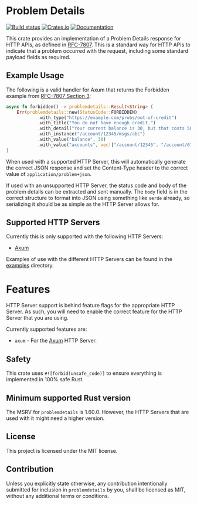# Problem Details

[![Build status](https://github.com/sazzer/problemdetails/actions/workflows/ci.yml/badge.svg?branch=main)](https://github.com/sazzer/problemdetails/actions/workflows/ci.yml)
[![Crates.io](https://img.shields.io/crates/v/problemdetails)](https://crates.io/crates/problemdetails)
[![Documentation](https://docs.rs/problemdetails/badge.svg)](https://docs.rs/problemdetails)

This crate provides an implementation of a Problem Details response for HTTP APIs, as defined in [RFC-7807](https://datatracker.ietf.org/doc/html/rfc7807). This is a standard way for HTTP APIs to indicate that a problem occurred with the request, including some standard payload fields as required.

## Example Usage

The following is a valid handler for Axum that returns the Forbidden example from [RFC-7807 Section 3](https://datatracker.ietf.org/doc/html/rfc7807#section-3):

```rust
async fn forbidden() -> problemdetails::Result<String> {
    Err(problemdetails::new(StatusCode::FORBIDDEN)
            .with_type("https://example.com/probs/out-of-credit")
            .with_title("You do not have enough credit.")
            .with_detail("Your current balance is 30, but that costs 50.")
            .with_instance("/account/12345/msgs/abc")
            .with_value("balance", 30)
            .with_value("accounts", vec!["/account/12345", "/account/67890"]))
}
```

When used with a supported HTTP Server, this will automatically generate the correct JSON response and set the Content-Type header to the correct value of `application/problem+json`.

If used with an unsupported HTTP Server, the status code and body of the problem details can be extracted and sent manually. The `body` field is in the correct structure to format into JSON using something like `serde` already, so serializing it should be as simple as the HTTP Server allows for.

## Supported HTTP Servers

Currently this is only supported with the following HTTP Servers:

- [Axum](https://crates.io/crates/axum)

Examples of use with the different HTTP Servers can be found in the [examples](https://github.com/sazzer/problemdetails/tree/main/examples) directory.

# Features

HTTP Server support is behind feature flags for the appropriate HTTP Server. As such, you will need to enable the correct feature for the HTTP Server that you are using.

Currently supported features are:

- `axum` - For the [Axum](https://crates.io/crates/axum) HTTP Server.

## Safety

This crate uses `#![forbid(unsafe_code)]` to ensure everything is implemented in 100% safe Rust.

## Minimum supported Rust version

The MSRV for `problemdetails` is 1.60.0. However, the HTTP Servers that are used with it might need a higher version.

## License

This project is licensed under the MIT license.

## Contribution

Unless you explicitly state otherwise, any contribution intentionally submitted for inclusion in `problemdetails` by you, shall be licensed as MIT, without any additional terms or conditions.
